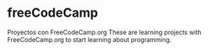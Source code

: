 # freeCodeCamp
Proyectos con FreeCodeCamp.org
These are learning projects with FreeCodeCamp.org to start learning about programming.
